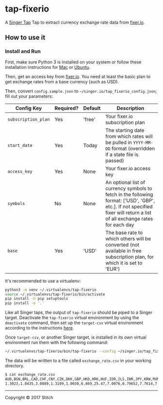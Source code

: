 # tap-fixerio

A [Singer Tap] Tap to extract currency exchange rate data from [fixer.io].

## How to use it

### Install and Run

First, make sure Python 3 is installed on your system or follow these
installation instructions for [Mac] or [Ubuntu].

Then, get an access key from [fixer.io](http://fixer.io). You need at
least the basic plan to get exchange rates from a base currency (such as
USD).

Then, convert `config.sample.json` to
`~/singer.io/tap_fixerio_config.json`; fill out your parameters:

Config Key | Required? | Default | Description
--- | --- | --- | ---
`subscription_plan` | Yes | 'free' | Your fixer.io subscription plan
`start_date` | Yes | Today | The starting date from which rates will be pulled in `YYYY-MM-DD` format (overridden if a state file is passed)
`access_key` | Yes | None | Your fixer.io access key
`symbols` | No | None | An optional list of currency symbols to fetch in the following format: ['USD', 'GBP', etc.]. If not specified fixer will return a list of all exchange rates for each day
`base` | Yes | 'USD' | The base rate to which others will be converted (not available in free subscription plan, for which it is set to 'EUR')

It's recommended to use a virtualenv:

```bash
python3 -m venv ~/.virtualenvs/tap-fixerio
source ~/.virtualenvs/tap-fixerio/bin/activate
pip install -U pip setuptools
pip install -e '.'
```

Like all Singer taps, the output of `tap-fixerio` should be piped to a Singer target. 
Deactivate the `tap-fixerio` virtual environment by using the `deactivate` command, 
then set up the `target-csv` virtual environment according to the instructions
[here](https://github.com/singer-io/target-csv/blob/master/README.md).

Once `target-csv`, or another Singer target, is installed in its own virtual
environment run them with the following command:

```bash
~/.virtualenvs/tap-fixerio/bin/tap-fixerio --config ~/singer.io/tap_fixerio_config.json | ~/.virtualenvs/target-csv/bin/target-csv
```

The data will be written to a file called `exchange_rate.csv` in your
working directory.

```bash
$ cat exchange_rate.csv
AUD,BGN,BRL,CAD,CHF,CNY,CZK,DKK,GBP,HKD,HRK,HUF,IDR,ILS,INR,JPY,KRW,MXN,MYR,NOK,NZD,PHP,PLN,RON,RUB,SEK,SGD,THB,TRY,ZAR,EUR,USD,date
1.3023,1.8435,3.0889,1.3109,1.0038,6.869,25.47,7.0076,0.79652,7.7614,7.0011,290.88,13317.0,3.6988,66.608,112.21,1129.4,19.694,4.4405,8.3292,1.3867,50.198,4.0632,4.2577,58.105,8.9724,1.4037,34.882,3.581,12.915,0.9426,1.0,2017-02-24T00:00:00Z
```

---

Copyright &copy; 2017 Stitch

[Singer Tap]: https://singer.io
[fixer.io]: https://fixer.io
[Mac]: http://docs.python-guide.org/en/latest/starting/install3/osx/
[Ubuntu]: https://www.digitalocean.com/community/tutorials/how-to-install-python-3-and-set-up-a-local-programming-environment-on-ubuntu-16-04
